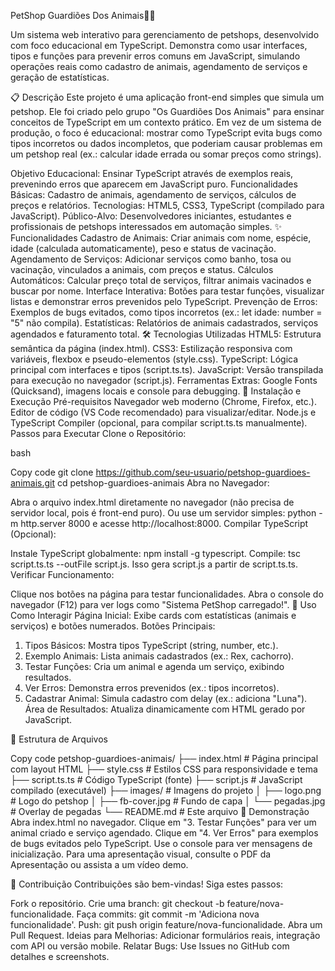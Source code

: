 PetShop Guardiões Dos Animais🐕‍🦺


Um sistema web interativo para gerenciamento de petshops, desenvolvido com foco educacional em TypeScript. Demonstra como usar interfaces, tipos e funções para prevenir erros comuns em JavaScript, simulando operações reais como cadastro de animais, agendamento de serviços e geração de estatísticas.

📋 Descrição
Este projeto é uma aplicação front-end simples que simula um petshop. Ele foi criado pelo grupo "Os Guardiões Dos Animais" para ensinar conceitos de TypeScript em um contexto prático. Em vez de um sistema de produção, o foco é educacional: mostrar como TypeScript evita bugs como tipos incorretos ou dados incompletos, que poderiam causar problemas em um petshop real (ex.: calcular idade errada ou somar preços como strings).

Objetivo Educacional: Ensinar TypeScript através de exemplos reais, prevenindo erros que aparecem em JavaScript puro.
Funcionalidades Básicas: Cadastro de animais, agendamento de serviços, cálculos de preços e relatórios.
Tecnologias: HTML5, CSS3, TypeScript (compilado para JavaScript).
Público-Alvo: Desenvolvedores iniciantes, estudantes e profissionais de petshops interessados em automação simples.
✨ Funcionalidades
Cadastro de Animais: Criar animais com nome, espécie, idade (calculada automaticamente), peso e status de vacinação.
Agendamento de Serviços: Adicionar serviços como banho, tosa ou vacinação, vinculados a animais, com preços e status.
Cálculos Automáticos: Calcular preço total de serviços, filtrar animais vacinados e buscar por nome.
Interface Interativa: Botões para testar funções, visualizar listas e demonstrar erros prevenidos pelo TypeScript.
Prevenção de Erros: Exemplos de bugs evitados, como tipos incorretos (ex.: let idade: number = "5" não compila).
Estatísticas: Relatórios de animais cadastrados, serviços agendados e faturamento total.
🛠️ Tecnologias Utilizadas
HTML5: Estrutura semântica da página (index.html).
CSS3: Estilização responsiva com variáveis, flexbox e pseudo-elementos (style.css).
TypeScript: Lógica principal com interfaces e tipos (script.ts.ts).
JavaScript: Versão transpilada para execução no navegador (script.js).
Ferramentas Extras: Google Fonts (Quicksand), imagens locais e console para debugging.
🚀 Instalação e Execução
Pré-requisitos
Navegador web moderno (Chrome, Firefox, etc.).
Editor de código (VS Code recomendado) para visualizar/editar.
Node.js e TypeScript Compiler (opcional, para compilar script.ts.ts manualmente).
Passos para Executar
Clone o Repositório:

bash

Copy code
git clone https://github.com/seu-usuario/petshop-guardioes-animais.git
cd petshop-guardioes-animais
Abra no Navegador:

Abra o arquivo index.html diretamente no navegador (não precisa de servidor local, pois é front-end puro).
Ou use um servidor simples: python -m http.server 8000 e acesse http://localhost:8000.
Compilar TypeScript (Opcional):

Instale TypeScript globalmente: npm install -g typescript.
Compile: tsc script.ts.ts --outFile script.js.
Isso gera script.js a partir de script.ts.ts.
Verificar Funcionamento:

Clique nos botões na página para testar funcionalidades.
Abra o console do navegador (F12) para ver logs como "Sistema PetShop carregado!".
📖 Uso
Como Interagir
Página Inicial: Exibe cards com estatísticas (animais e serviços) e botões numerados.
Botões Principais:
1. Tipos Básicos: Mostra tipos TypeScript (string, number, etc.).
2. Exemplo Animais: Lista animais cadastrados (ex.: Rex, cachorro).
3. Testar Funções: Cria um animal e agenda um serviço, exibindo resultados.
4. Ver Erros: Demonstra erros prevenidos (ex.: tipos incorretos).
5. Cadastrar Animal: Simula cadastro com delay (ex.: adiciona "Luna").
Área de Resultados: Atualiza dinamicamente com HTML gerado por JavaScript.

📁 Estrutura de Arquivos

Copy code
petshop-guardioes-animais/
├── index.html          # Página principal com layout HTML
├── style.css           # Estilos CSS para responsividade e tema
├── script.ts.ts        # Código TypeScript (fonte)
├── script.js           # JavaScript compilado (executável)
├── images/             # Imagens do projeto
│   ├── logo.png        # Logo do petshop
│   ├── fb-cover.jpg    # Fundo de capa
│   └── pegadas.jpg     # Overlay de pegadas
└── README.md           # Este arquivo
🎥 Demonstração
Abra index.html no navegador.
Clique em "3. Testar Funções" para ver um animal criado e serviço agendado.
Clique em "4. Ver Erros" para exemplos de bugs evitados pelo TypeScript.
Use o console para ver mensagens de inicialização.
Para uma apresentação visual, consulte o PDF da Apresentação ou assista a um vídeo demo.

🤝 Contribuição
Contribuições são bem-vindas! Siga estes passos:

Fork o repositório.
Crie uma branch: git checkout -b feature/nova-funcionalidade.
Faça commits: git commit -m 'Adiciona nova funcionalidade'.
Push: git push origin feature/nova-funcionalidade.
Abra um Pull Request.
Ideias para Melhorias: Adicionar formulários reais, integração com API ou versão mobile.
Relatar Bugs: Use Issues no GitHub com detalhes e screenshots.
